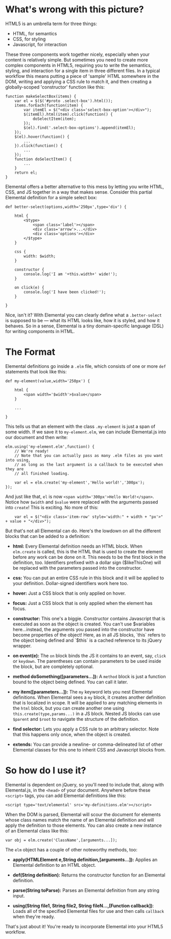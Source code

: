 # What's wrong with this picture? 

HTML5 is an umbrella term for three things:
*  HTML, for semantics
*  CSS, for styling
*  Javascript, for interaction

These three components work together nicely, especially when your content is relatively simple. But sometimes you need to create more complex components in HTML5, requiring you to write the semantics, styling, and interaction for a single item in three different files. In a typical workflow this means putting a piece of 'sample' HTML somewhere in the DOM, writing and applying a CSS rule to match it, and then creating a globally-scoped 'constructor' function like this:
	
	function makeSelectBox(items) {
		var el = $($('#proto .select-box').html());
		items.forEach(function(item) {
			var itemEl = $("<div class='select-box-option'></div>");
			$(itemEl).html(item).click(function() {
				doSelectItem(item);
			});
			$(el).find('.select-box-options').append(itemEl);
		});
		$(el).hover(function() {
			...
		}).click(function() {
			...
		});
		function doSelectItem() {
			...
		}
		return el;
	}

Elemental offers a better alternative to this mess by letting you write HTML, CSS, and JS together in a way that makes sense. Consider this partial Elemental definition for a simple select box:
	
	def better-select(options,width='250px',type='div') {
	
		html {
			<$type>
				<span class='label'></span>
				<div class='arrow'>...</div>
				<div class='options'></div>
			</$type>
		}
		
		css {
			width: $width;	
		}
		
		constructor {
			console.log('I am '+this.width+' wide!');
		}
		
		on click(e) {
			console.log('I have been clicked!');
		}
		
	}
	
Nice, isn't it? With Elemental you can clearly define what a `.better-select` is supposed to be &mdash; what its HTML looks like, how it is styled, and how it behaves. So in a sense, Elemental is a tiny domain-specific language (DSL) for writing components in HTML.

# The Format

Elemental definitions go inside a `.elm` file, which consists of one or more `def` statements that look like this:

	def my-element(value,width='250px') {
		
		html {
			<span width='$width'>$value</span>
		}
		
		...
	
	}
	
This tells us that an element with the class `.my-element` is just a span of some width. If we save it to `my-element.elm`, we can include Elemental.js into our document and then write:

	elm.using('my-element.elm',function() {
		// We're ready!
		// Note that you can actually pass as many .elm files as you want into using,
		// as long as the last argument is a callback to be executed when they are
		// all finished loading.
		
		var el = elm.create('my-element','Hello world!','300px');
	});
	
And just like that, `el` is now `<span width='300px'>Hello World!</span>`. Notice how `$width` and `$value` were replaced with the arguments passed into `create`! This is exciting. No more of this:
	
		var el = $("<div class='item-row' style='width:" + width + "px'>" + value + "</div>");
		
But that's not all Elemental can do. Here's the lowdown on all the different blocks that can be added to a definition:

*  __html:__ Every Elemental definition needs an HTML block. When `elm.create` is called, this is the HTML that is used to create the element before any work can be done on it. This needs to be the first block in the definition, too. Identifiers prefixed with a dollar sign ($likeThisOne) will be replaced with the parameters passed into the constructor.

*  __css:__ You can put an entire CSS rule in this block and it will be applied to your definition. Dollar-signed identifiers work here too.

* __hover:__ Just a CSS block that is only applied on hover.

* __focus:__ Just a CSS block that is only applied when the element has focus.

* __constructor:__ This one's a biggie. Constructor contains Javascript that is executed as soon as the object is created. You can't use $variables here...instead, the arguments you passed into the constructor have become properties of the object! Here, as in all JS blocks, `this` refers to the object being defined and `$this` is a cached reference to its jQuery wrapper.

* __on event(e):__ The `on` block binds the JS it contains to an event, say, `click` or `keydown`. The parentheses can contain parameters to be used inside the block, but are completely optional.

* __method doSomething([parameters...]):__ A `method` block is just a function bound to the object being defined. You can call it later.

* __my item([parameters...]):__ The `my` keyword lets you nest Elemental definitions. When Elemental sees a `my` block, it creates another definition that is localized in scope. It will be applied to any matching elements in the `html` block, but you can create another one using `this.create(type,params...)` in a JS block. Nested JS blocks can use `$parent` and `$root` to navigate the structure of the definition.

* __find selector:__ Lets you apply a CSS rule to an arbitrary selector. Note that this happens only once, when the object is created.

* __extends:__ You can provide a newline- or comma-delineated list of other Elemental classes for this one to inherit CSS and Javascript blocks from.

# So how do I use it?

Elemental is dependent on jQuery, so you'll need to include that, along with Elemental.js, in the `<head>` of your document. Anywhere before these `<script>` tags, you can add Elemental definitions like this:
	
	<script type='text/elemental' src='my-definitions.elm'></script>
	
When the DOM is parsed, Elemental will scour the document for elements whose class names match the name of an Elemental definition and will apply the definition to those elements. You can also create a new instance of an Elemental class like this:

	var obj = elm.create('ClassName',[arguments...]);
	
The `elm` object has a couple of other noteworthy methods, too:

* __apply(HTMLElement e,String definition,[arguments...]):__ Applies an Elemental definition to an HTML object. 

*  __def(String definition):__  Returns the constructor function for an Elemental definition.

* __parse(String toParse):__ Parses an Elemental definition from any string input.

* __using(String file1, String file2, String fileN...,[Function callback])__: Loads all of the specified Elemental files for use and then calls `callback` when they're ready.

That's just about it! You're ready to incorporate Elemental into your HTML5 workflow.



		
		